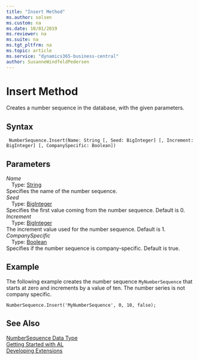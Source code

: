 ```yaml
---
title: "Insert Method"
ms.author: solsen
ms.custom: na
ms.date: 10/01/2019
ms.reviewer: na
ms.suite: na
ms.tgt_pltfrm: na
ms.topic: article
ms.service: "dynamics365-business-central"
author: SusanneWindfeldPedersen
---
```

[//]: # (START>DO_NOT_EDIT)
[//]: # (IMPORTANT:Do not edit any of the content between here and the END>DO_NOT_EDIT.)
[//]: # (Any modifications should be made in the .xml files in the ModernDev repo.)
# Insert Method
Creates a number sequence in the database, with the given parameters.


## Syntax
```
 NumberSequence.Insert(Name: String [, Seed: BigInteger] [, Increment: BigInteger] [, CompanySpecific: Boolean])
```
## Parameters
*Name*  
&emsp;Type: [String](../string/string-data-type.md)  
Specifies the name of the number sequence.  
*Seed*  
&emsp;Type: [BigInteger](../biginteger/biginteger-data-type.md)  
Specifies the first value coming from the number sequence. Default is 0.  
*Increment*  
&emsp;Type: [BigInteger](../biginteger/biginteger-data-type.md)  
The increment value used for the number sequence. Default is 1.  
*CompanySpecific*  
&emsp;Type: [Boolean](../boolean/boolean-data-type.md)  
Specifies if the number sequence is company-specific. Default is true.  



[//]: # (IMPORTANT: END>DO_NOT_EDIT)

## Example
The following example creates the number sequence `MyNumberSequence` that starts at zero and increments by a value of ten. The number series is not company specific.
 
```
NumberSequence.Insert('MyNumberSequence', 0, 10, false);
```
## See Also
[NumberSequence Data Type](numbersequence-data-type.md)  
[Getting Started with AL](../../devenv-get-started.md)  
[Developing Extensions](../../devenv-dev-overview.md)